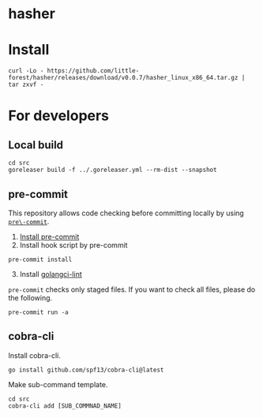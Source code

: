 # hasher

# Install

```
curl -Lo - https://github.com/little-forest/hasher/releases/download/v0.0.7/hasher_linux_x86_64.tar.gz | tar zxvf -
```

# For developers

## Local build

```
cd src
goreleaser build -f ../.goreleaser.yml --rm-dist --snapshot
```

## pre-commit

This repository allows code checking before committing locally by using [`pre\-commit`](https://pre-commit.com/).


1. [Install pre\-commit](https://pre-commit.com/#install)
2. Install hook script by pre-commit
```
pre-commit install
```
3. Install [golangci\-lint](https://github.com/golangci/golangci-lint)

`pre-commit` checks only staged files. If you want to check all files, please do the following.

```
pre-commit run -a
```

## cobra-cli

Install cobra-cli.

```
go install github.com/spf13/cobra-cli@latest
```

Make sub-command template.

```
cd src
cobra-cli add [SUB_COMMNAD_NAME]
```
